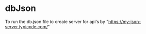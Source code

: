 # dbJson
To run the db.json file to create server for api's by  "https://my-json-server.typicode.com/"
